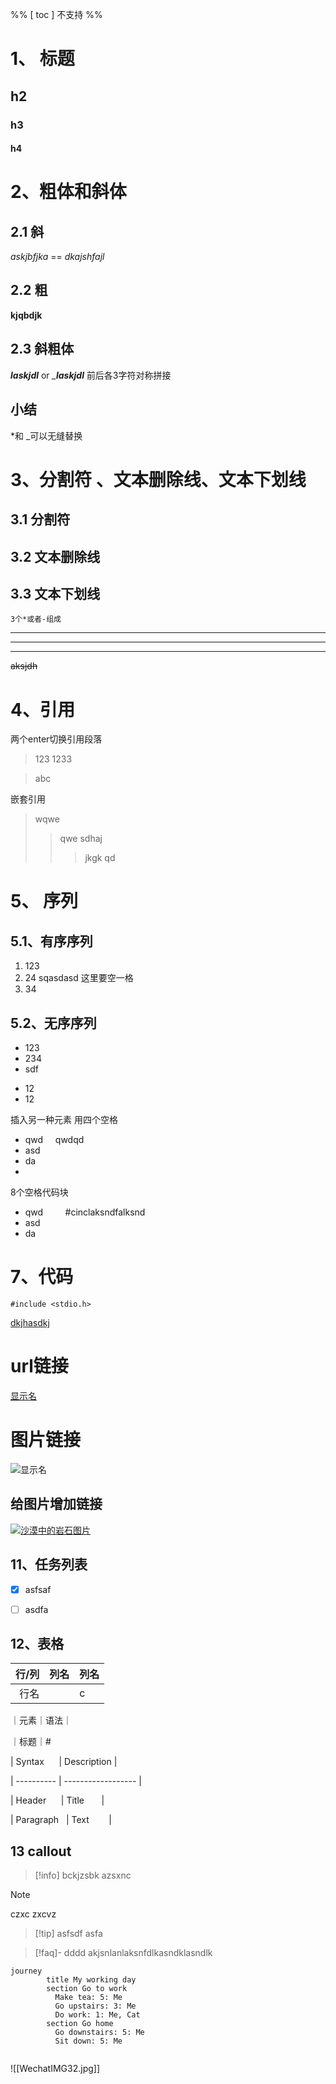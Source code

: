 %% [ toc ] 不支持 %%

# 1、 标题

## h2
### h3
#### h4

# 2、粗体和斜体 
## 2.1 斜
*askjbfjka* == _dkajshfajl_

## 2.2 粗
**kjqbdjk**

## 2.3 斜粗体
**_laskjdl_** or *___laskjdl__* 前后各3字符对称拼接

## 小结
*和 _可以无缝替换

# 3、分割符 、文本删除线、文本下划线

## 3.1 分割符
## 3.2 文本删除线
## 3.3 文本下划线
`3个*或者-组成`

---
___

***

~~aksjdh~~


# 4、引用 
两个enter切换引用段落
>123
>1233

>abc

嵌套引用

>wqwe
>>qwe
>>sdhaj
>>>jkgk
> qd


# 5、 序列 

## 5.1、有序序列
1. 123
2. 24
	sqasdasd 这里要空一格
3. 34


## 5.2、无序序列 

- 123
- 234
- sdf

* 12
* 12

插入另一种元素 用四个空格 

+ qwd
    qwdqd
+ asd
+ da
+ 
 8个空格代码块 
+ qwd
        #cinclaksndfalksnd
+ asd
+ da


# 7、代码  


`
#include <stdio.h>
`




<u> dkjhasdkj </u>

# url链接

[显示名](url "title")
  

# 图片链接

![显示名](https://drive.google.com/file/d/1BV96EKDt6t_N7V9sZsNaWqSw5EgUyRFo/view?usp=sharing "title")

## 给图片增加链接


[![沙漠中的岩石图片](/assets/img/shiprock.jpg "Shiprock")](https://markdown.com.cn)



## 11、任务列表

- [x] asfsaf
- [ ] asdfa



## 12、表格

| 行/列 | 列名  | 列名  |
| --: | --- | --- |
|  行名 |     | c   |


 ｜元素｜语法｜

｜标题｜#

  

| Syntax      | Description |  

| ---------- | ------------------ |  

| Header      | Title       |  

| Paragraph   | Text        | 



## 13 callout

> [!info]
> bckjzsbk
> azsxnc

> [!note]
> czxc
> zxcvz

> [!tip] asfsdf
> asfa


> [!faq]- dddd
> akjsnlanlaksnfdlkasndklasndlk

```mermaid
journey
        title My working day
        section Go to work
          Make tea: 5: Me
          Go upstairs: 3: Me
          Do work: 1: Me, Cat
        section Go home
          Go downstairs: 5: Me
          Sit down: 5: Me


```


![[WechatIMG32.jpg]]